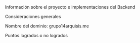 Información sobre el proyecto e implementaciones del Backend

Consideraciones generales

Nombre del dominio: grupo14arquisis.me

Puntos logrados o no logrados

